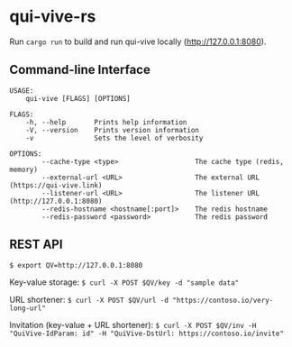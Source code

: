 # qui-vive-rs

Run `cargo run` to build and run qui-vive locally (http://127.0.0.1:8080).

## Command-line Interface

```
USAGE:
    qui-vive [FLAGS] [OPTIONS]

FLAGS:
    -h, --help       Prints help information
    -V, --version    Prints version information
    -v               Sets the level of verbosity

OPTIONS:
        --cache-type <type>                   The cache type (redis, memory)
        --external-url <URL>                  The external URL (https://qui-vive.link)
        --listener-url <URL>                  The listener URL (http://127.0.0.1:8080)
        --redis-hostname <hostname[:port]>    The redis hostname
        --redis-password <password>           The redis password
```

## REST API

`$ export QV=http://127.0.0.1:8080`

Key-value storage:
`$ curl -X POST $QV/key -d "sample data"`

URL shortener:
`$ curl -X POST $QV/url -d "https://contoso.io/very-long-url"`

Invitation (key-value + URL shortener):
`$ curl -X POST $QV/inv -H "QuiVive-IdParam: id" -H "QuiVive-DstUrl: https://contoso.io/invite"`
